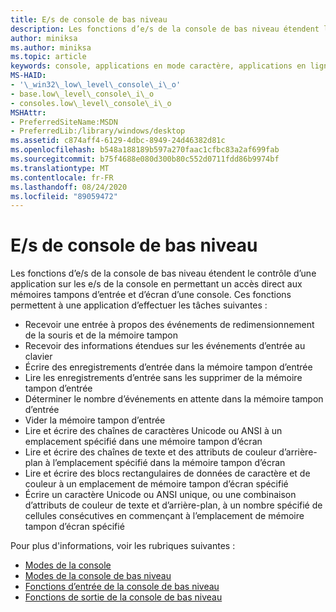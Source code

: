 ```yaml
---
title: E/s de console de bas niveau
description: Les fonctions d’e/s de la console de bas niveau étendent le contrôle d’une application sur les e/s de la console en permettant un accès direct aux mémoires tampons d’entrée et d’écran d’une console.
author: miniksa
ms.author: miniksa
ms.topic: article
keywords: console, applications en mode caractère, applications en ligne de commande, applications Terminal Server, API de console
MS-HAID:
- '\_win32\_low\_level\_console\_i\_o'
- base.low\_level\_console\_i\_o
- consoles.low\_level\_console\_i\_o
MSHAttr:
- PreferredSiteName:MSDN
- PreferredLib:/library/windows/desktop
ms.assetid: c874aff4-6129-4dbc-8949-24d46382d81c
ms.openlocfilehash: b548a188189b597a270faac1cfbc83a2af699fab
ms.sourcegitcommit: b75f4688e080d300b80c552d0711fdd86b9974bf
ms.translationtype: MT
ms.contentlocale: fr-FR
ms.lasthandoff: 08/24/2020
ms.locfileid: "89059472"
---
```

# <a name="low-level-console-io"></a>E/s de console de bas niveau


Les fonctions d’e/s de la console de bas niveau étendent le contrôle d’une application sur les e/s de la console en permettant un accès direct aux mémoires tampons d’entrée et d’écran d’une console. Ces fonctions permettent à une application d’effectuer les tâches suivantes :

- Recevoir une entrée à propos des événements de redimensionnement de la souris et de la mémoire tampon
- Recevoir des informations étendues sur les événements d’entrée au clavier
- Écrire des enregistrements d’entrée dans la mémoire tampon d’entrée
- Lire les enregistrements d’entrée sans les supprimer de la mémoire tampon d’entrée
- Déterminer le nombre d’événements en attente dans la mémoire tampon d’entrée
- Vider la mémoire tampon d’entrée
- Lire et écrire des chaînes de caractères Unicode ou ANSI à un emplacement spécifié dans une mémoire tampon d’écran
- Lire et écrire des chaînes de texte et des attributs de couleur d’arrière-plan à l’emplacement spécifié dans la mémoire tampon d’écran
- Lire et écrire des blocs rectangulaires de données de caractère et de couleur à un emplacement de mémoire tampon d’écran spécifié
- Écrire un caractère Unicode ou ANSI unique, ou une combinaison d’attributs de couleur de texte et d’arrière-plan, à un nombre spécifié de cellules consécutives en commençant à l’emplacement de mémoire tampon d’écran spécifié

Pour plus d'informations, voir les rubriques suivantes :

- [Modes de la console](console-modes.md)
- [Modes de la console de bas niveau](low-level-console-modes.md)
- [Fonctions d’entrée de la console de bas niveau](low-level-console-input-functions.md)
- [Fonctions de sortie de la console de bas niveau](low-level-console-output-functions.md)

 

 




